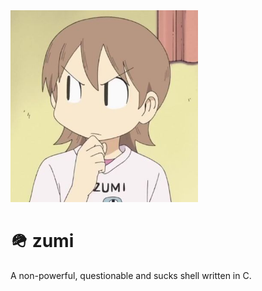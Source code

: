 <img src=".github/zumi.jpg" width="300">

# 🪖 zumi

A non-powerful, questionable and sucks shell written in C.